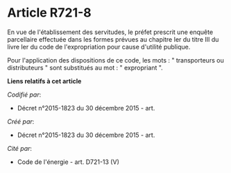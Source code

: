 # Article R721-8

En vue de l'établissement des servitudes, le préfet prescrit une enquête parcellaire effectuée dans les formes prévues au
chapitre Ier du titre III du livre Ier du code de l'expropriation pour cause d'utilité publique.

Pour l'application des dispositions de ce code, les mots : " transporteurs ou distributeurs " sont substitués au mot : "
expropriant ".

**Liens relatifs à cet article**

_Codifié par_:

  - Décret n°2015-1823 du 30 décembre 2015 - art.

_Créé par_:

  - Décret n°2015-1823 du 30 décembre 2015 - art.

_Cité par_:

  - Code de l'énergie - art. D721-13 (V)
